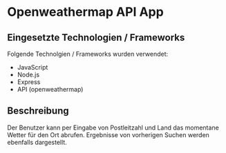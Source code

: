 # Openweathermap API App

## Eingesetzte Technologien / Frameworks

Folgende Technolgien / Frameworks wurden verwendet:

- JavaScript
- Node.js
- Express
- API (openweathermap)

## Beschreibung

Der Benutzer kann per Eingabe von Postleitzahl und Land das momentane Wetter für den Ort abrufen.
Ergebnisse von vorherigen Suchen werden ebenfalls dargestellt.